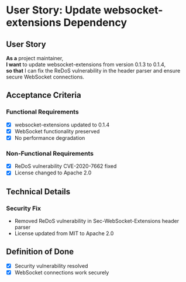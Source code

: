 # User Story: Update websocket-extensions Dependency

## User Story

**As a** project maintainer,  
**I want** to update websocket-extensions from version 0.1.3 to 0.1.4,  
**so that** I can fix the ReDoS vulnerability in the header parser and ensure secure WebSocket connections.

## Acceptance Criteria

### Functional Requirements

- [x] websocket-extensions updated to 0.1.4
- [x] WebSocket functionality preserved
- [x] No performance degradation

### Non-Functional Requirements

- [x] ReDoS vulnerability CVE-2020-7662 fixed
- [x] License changed to Apache 2.0

## Technical Details

### Security Fix

- Removed ReDoS vulnerability in Sec-WebSocket-Extensions header parser
- License updated from MIT to Apache 2.0

## Definition of Done

- [x] Security vulnerability resolved
- [x] WebSocket connections work securely
